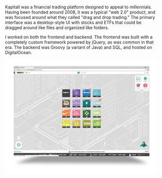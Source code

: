 Kapitall was a financial trading platform designed to appeal to millennials.
Having been founded around 2008, it was a typical "web 2.0" product, and was focused around what they called "drag and drop trading."
The primary interface was a desktop-style UI with stocks and ETFs that could be dragged around like files and organized like folders.

I worked on both the frontend and backend.
The frontend was built with a completely custom framework powered by jQuery, as was common in that era.
The backend was Groovy (a variant of Java) and SQL, and hosted on DigitalOcean.

![the kapitall interface](../../images/kapitall_two.jpg)
